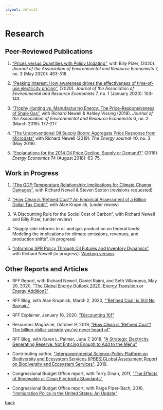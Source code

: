 ```yaml
---
layout: default
---
```


# Research

## Peer-Reviewed Publications

1. [“Prices versus Quantities with Policy Updating”](https://www.journals.uchicago.edu/doi/abs/10.1086/707142), with Billy Pizer, (2020).  _Journal of the Association of Environmental and Resource Economists_ 7, no. 3 (May 2020): 483-518.

1. [“Peaking Interest: How awareness drives the effectiveness of time-of-use electricity pricing”](https://www.journals.uchicago.edu/doi/abs/10.1086/705798), (2020).  _Journal of the Association of Environmental and Resource Economists_ 7, no. 1 (January 2020): 103-143.

1. [“Trophy Hunting vs. Manufacturing Energy: The Price-Responsiveness of Shale Gas”](https://www.journals.uchicago.edu/doi/full/10.1086/701531), with Richard Newell & Ashley Vissing (2019). _Journal of the Association of Environmental and Resource Economists_ 6, no. 2 (March 2019): 177-217.
 
1. [“The Unconventional Oil Supply Boom: Aggregate Price Response from Microdata”](https://www.iaee.org/energyjournal/article/3350) with Richard Newell (2019). _The Energy Journal_ 40, no. 3 (May 2019).

1. [“Explanations for the 2014 Oil Price Decline: Supply or Demand?”](https://www.sciencedirect.com/science/article/pii/S0140988318302020) (2018). _Energy Economics_ 74 (August 2018): 63-75.

## Work in Progress

1. [“The GDP-Temperature Relationship: Implications for Climate Change Damages”](https://www.rff.org/publications/working-papers/the-gdp-temperature-relationship-implications-for-climate-change-damages/), with Richard Newell & Steven Sexton (revisions requested)

1. [“How Clean is ‘Refined Coal’? An Empirical Assessment of a Billion Dollar Tax Credit”](https://www.rff.org/publications/reports/how-clean-is-refined-coal/), with Alan Krupnick, (under review)

1. “A Discounting Rule for the Social Cost of Carbon”, with Richard Newell and Billy Pizer, (under review)

1. “Supply side reforms to oil and gas production on federal lands: Modeling the implications for climate emissions, revenues, and production shifts”, (in progress)

1. [“Informing SPR Policy Through Oil Futures and Inventory Dynamics”](http://www.nber.org/papers/w23974), with Richard Newell (in progress). [Working version](http://bit.ly/Newell_Prest_SPR_Draft).

## Other Reports and Articles

* RFF Report, with Richard Newell, Daniel Raimi, and Seth Villanueva, May 20, 2020, ["The Global Energy Outlook 2020: Energy Transition or Energy Addition?"](https://www.rff.org/publications/reports/global-energy-outlook-2020/)

* RFF Blog, with Alan Krupnick, March 2, 2020, ["'Refined Coal' is Still No Bargain"](https://www.resourcesmag.org/common-resources/refined-coal-is-still-no-bargain/)

* RFF Explainer, January 16, 2020, ["Discounting 101"](https://www.rff.org/publications/explainers/discounting-101/)

* Resources Magazine, October 9, 2019, ["How Clean is 'Refined Coal'? The billion-dollar subsidy you've never heard of"](https://www.resourcesmag.org/archives/how-clean-is-refined-coal/)

* RFF Blog, with Karen L. Palmer, June 7, 2018, ["A Strategic Electricity Generating Reserve: Not Enticing Enough to Add to the Menu"](http://www.rff.org/blog/2018/strategic-electricity-generating-reserve-not-enticing-enough-add-menu)

* Contributing author, ["Intergovernmental Science-Policy Platform on Biodiversity and Ecosystem Services (IPBES)GLobal Assessment Report on Biodiversity and Ecosystem Services"](https://ipbes.net/global-assessment). 2019.

* Congressional Budget Office report, with Terry Dinan, 2011, ["The Effects of Renewable or Clean Electricity Standards"](http://www.cbo.gov/sites/default/files/cbofiles/ftpdocs/121xx/doc12166/07-26-energy.pdf)

* Congressional Budget Office report, with Paige Piper-Bach, 2010, ["Immigration Policy in the United States: An Update"](http://www.cbo.gov/sites/default/files/cbofiles/ftpdocs/119xx/doc11959/12-03-immigration_chartbook.pdf)


[back](./)
